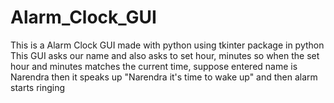 # Alarm_Clock_GUI
This is a Alarm Clock GUI made with python using tkinter package in python
This GUI asks our name and also asks to set hour, minutes 
so when the set hour and minutes matches the current time, suppose entered name is Narendra then it speaks up "Narendra it's time to wake up" and then alarm starts ringing
